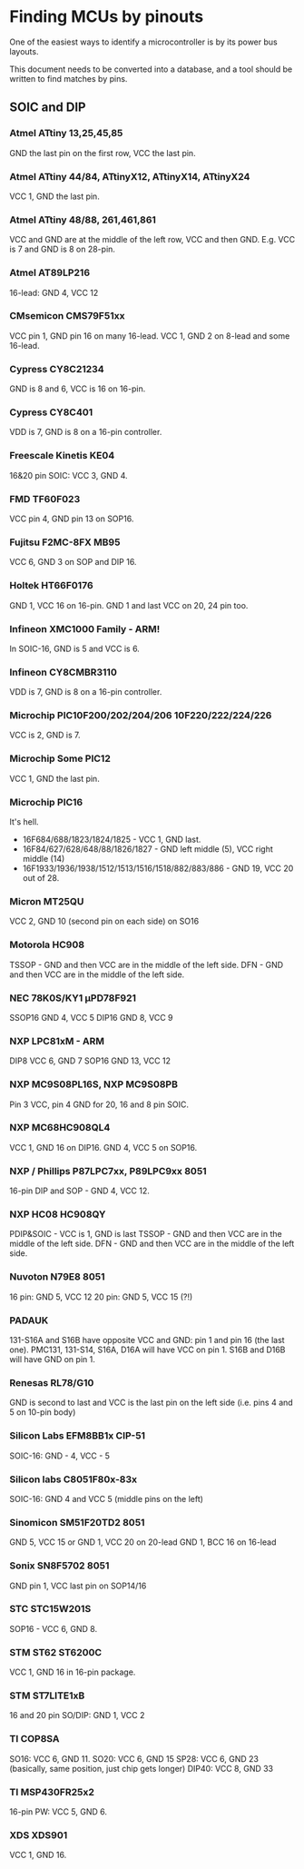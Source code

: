 # Finding MCUs by pinouts
One of the easiest ways to identify a microcontroller is by its power bus layouts.

This document needs to be converted into a database, and a tool should be written to find matches by pins.

## SOIC and DIP

### Atmel ATtiny 13,25,45,85
GND the last pin on the first row, VCC the last pin. 

### Atmel ATtiny 44/84, ATtinyX12, ATtinyX14, ATtinyX24
VCC 1, GND the last pin.

### Atmel ATtiny 48/88, 261,461,861
VCC and GND are at the middle of the left row, VCC and then GND.
E.g. VCC is 7 and GND is 8 on 28-pin.

### Atmel AT89LP216
16-lead: GND 4, VCC 12

### CMsemicon CMS79F51xx
VCC pin 1, GND pin 16 on many 16-lead.
VCC 1, GND 2 on 8-lead and some 16-lead.

### Cypress CY8C21234
GND is 8 and 6, VCC is 16 on 16-pin.

### Cypress CY8C401
VDD is 7, GND is 8 on a 16-pin controller.

### Freescale Kinetis KE04
16&20 pin SOIC: VCC 3, GND 4.

### FMD TF60F023
VCC pin 4, GND pin 13 on SOP16.

### Fujitsu F2MC-8FX MB95
VCC 6, GND 3 on SOP and DIP 16.

### Holtek HT66F0176
GND 1, VCC 16 on 16-pin.
GND 1 and last VCC on 20, 24 pin too.

### Infineon XMC1000 Family - ARM!
In SOIC-16, GND is 5 and VCC is 6.

### Infineon CY8CMBR3110
VDD is 7, GND is 8 on a 16-pin controller.

### Microchip PIC10F200/202/204/206 10F220/222/224/226
VCC is 2, GND is 7.

### Microchip Some PIC12
VCC 1, GND the last pin.

### Microchip PIC16
It's hell. 

* 16F684/688/1823/1824/1825 - VCC 1, GND last.
* 16F84/627/628/648/88/1826/1827 - GND left middle (5), VCC right middle (14)
* 16F1933/1936/1938/1512/1513/1516/1518/882/883/886 - GND 19, VCC 20 out of 28.

### Micron MT25QU
VCC 2, GND 10 (second pin on each side) on SO16

### Motorola HC908
TSSOP - GND and then VCC are in the middle of the left side.
DFN - GND and then VCC are in the middle of the left side.

### NEC 78K0S/KY1 μPD78F921
SSOP16 GND 4, VCC 5
DIP16 GND 8, VCC 9

### NXP LPC81xM - ARM
DIP8 VCC 6, GND 7
SOP16 GND 13, VCC 12

### NXP MC9S08PL16S, NXP MC9S08PB
Pin 3 VCC, pin 4 GND for 20, 16 and 8 pin SOIC.

### NXP MC68HC908QL4
VCC 1, GND 16 on DIP16.
GND 4, VCC 5 on SOP16.

### NXP / Phillips P87LPC7xx, P89LPC9xx 8051
16-pin DIP and SOP - GND 4, VCC 12.

### NXP HC08 HC908QY
PDIP&SOIC - VCC is 1, GND is last
TSSOP - GND and then VCC are in the middle of the left side.
DFN - GND and then VCC are in the middle of the left side.

### Nuvoton N79E8 8051
16 pin: GND 5, VCC 12
20 pin: GND 5, VCC 15 (?!)

### PADAUK
131-S16A and S16B have opposite VCC and GND: pin 1 and pin 16 (the last one).
PMC131, 131-S14, S16A, D16A will have VCC on pin 1.
S16B and D16B will have GND on pin 1.

### Renesas RL78/G10
GND is second to last and VCC is the last pin on the left side (i.e. pins 4 and 5 on 10-pin body)

### Silicon Labs EFM8BB1x CIP-51
SOIC-16: GND - 4, VCC - 5

### Silicon labs C8051F80x-83x
SOIC-16: GND 4 and VCC 5 (middle pins on the left)

### Sinomicon SM51F20TD2 8051
GND 5, VCC 15 or GND 1, VCC 20 on 20-lead
GND 1, BCC 16 on 16-lead

### Sonix SN8F5702 8051
GND pin 1, VCC last pin on SOP14/16

### STC STC15W201S
SOP16 - VCC  6, GND 8.

### STM ST62 ST6200C
VCC 1, GND 16 in 16-pin package.

### STM ST7LITE1xB
16 and 20 pin SO/DIP: GND 1, VCC 2

### TI COP8SA
SO16: VCC 6, GND 11.
SO20: VCC 6, GND 15
SP28: VCC 6, GND 23 (basically, same position, just chip gets longer)
DIP40: VCC 8, GND 33

### TI MSP430FR25x2
16-pin PW: VCC 5, GND 6.

### XDS XDS901
VCC 1, GND 16.
